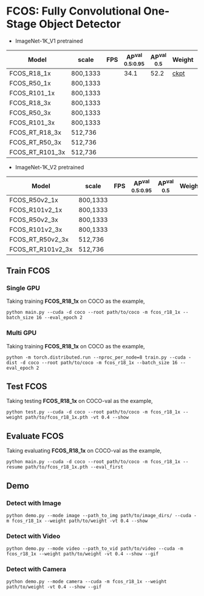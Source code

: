 # FCOS: Fully Convolutional One-Stage Object Detector

- ImageNet-1K_V1 pretrained

<!-- | Model             |  scale     |  FPS  | AP<sup>val<br>0.5:0.95 | AP<sup>val<br>0.5 | Weight | Logs  |
| ----------------- | ---------- | ----- | ---------------------- |  ---------------  | ------ | ----- |
| FCOS_R18_1x       |  800,1333  |       |          33.8          |        51.7       | [ckpt](https://github.com/yjh0410/ODLab/releases/download/detection_weights/fcos_r18_1x_coco.pth) | [Logs](https://github.com/yjh0410/ODLab/releases/download/detection_weights/FCOS-R18-1x.txt) |
| FCOS_R50_1x       |  800,1333  |       |          39.1          |        57.8       | [ckpt](https://github.com/yjh0410/ODLab/releases/download/detection_weights/fcos_r50_1x_coco.pth) | [Logs](https://github.com/yjh0410/ODLab/releases/download/detection_weights/FCOS-R50-1x.txt) |
| FCOS_R18_3x       |  800,1333  |       |          37.8          |        55.5       | [ckpt](https://github.com/yjh0410/ODLab/releases/download/detection_weights/fcos_r18_3x_coco.pth) | [Logs](https://github.com/yjh0410/ODLab/releases/download/detection_weights/FCOS-R18-3x.txt) |
| FCOS_R50_3x       |  800,1333  |       |                        |                   |        |  |
| FCOS_RT_R18_3x    |  512,736   |       |                        |                   |        |  |
| FCOS_RT_R50_3x    |  512,736   |       |                        |                   |        |  | -->
| Model             |  scale     |  FPS  | AP<sup>val<br>0.5:0.95 | AP<sup>val<br>0.5 | Weight | Logs  |
| ----------------- | ---------- | ----- | ---------------------- |  ---------------  | ------ | ----- |
| FCOS_R18_1x       |  800,1333  |       |          34.1          |        52.2       | [ckpt](https://github.com/yjh0410/ODLab/releases/download/detection_weights/fcos_r18_1x_coco.pth) | [Logs](https://github.com/yjh0410/ODLab/releases/download/detection_weights/FCOS-R18-1x.txt) |
| FCOS_R50_1x       |  800,1333  |       |                        |                   |  |  |
| FCOS_R101_1x      |  800,1333  |       |                        |                   |  |  |
| FCOS_R18_3x       |  800,1333  |       |                        |                   |  |  |
| FCOS_R50_3x       |  800,1333  |       |                        |                   |        |  |
| FCOS_R101_3x      |  800,1333  |       |                        |                   |        |  |
| FCOS_RT_R18_3x    |  512,736   |       |                        |                   |        |  |
| FCOS_RT_R50_3x    |  512,736   |       |                        |                   |        |  |
| FCOS_RT_R101_3x   |  512,736   |       |                        |                   |        |  |

- ImageNet-1K_V2 pretrained

| Model             |  scale     |  FPS  | AP<sup>val<br>0.5:0.95 | AP<sup>val<br>0.5 | Weight | Logs  |
| ----------------- | ---------- | ----- | ---------------------- |  ---------------  | ------ | ----- |
| FCOS_R50v2_1x     |  800,1333  |       |                        |                   |        |  |
| FCOS_R101v2_1x    |  800,1333  |       |                        |                   |        |  |
| FCOS_R50v2_3x     |  800,1333  |       |                        |                   |        |  |
| FCOS_R101v2_3x    |  800,1333  |       |                        |                   |        |  |
| FCOS_RT_R50v2_3x  |  512,736   |       |                        |                   |        |  |
| FCOS_RT_R101v2_3x |  512,736   |       |                        |                   |        |  |

## Train FCOS
### Single GPU
Taking training **FCOS_R18_1x** on COCO as the example,
```Shell
python main.py --cuda -d coco --root path/to/coco -m fcos_r18_1x --batch_size 16 --eval_epoch 2
```

### Multi GPU
Taking training **FCOS_R18_1x** on COCO as the example,
```Shell
python -m torch.distributed.run --nproc_per_node=8 train.py --cuda -dist -d coco --root path/to/coco -m fcos_r18_1x --batch_size 16 --eval_epoch 2 
```

## Test FCOS
Taking testing **FCOS_R18_1x** on COCO-val as the example,
```Shell
python test.py --cuda -d coco --root path/to/coco -m fcos_r18_1x --weight path/to/fcos_r18_1x.pth -vt 0.4 --show 
```

## Evaluate FCOS
Taking evaluating **FCOS_R18_1x** on COCO-val as the example,
```Shell
python main.py --cuda -d coco --root path/to/coco -m fcos_r18_1x --resume path/to/fcos_r18_1x.pth --eval_first
```

## Demo
### Detect with Image
```Shell
python demo.py --mode image --path_to_img path/to/image_dirs/ --cuda -m fcos_r18_1x --weight path/to/weight -vt 0.4 --show
```

### Detect with Video
```Shell
python demo.py --mode video --path_to_vid path/to/video --cuda -m fcos_r18_1x --weight path/to/weight -vt 0.4 --show --gif
```

### Detect with Camera
```Shell
python demo.py --mode camera --cuda -m fcos_r18_1x --weight path/to/weight -vt 0.4 --show --gif
```